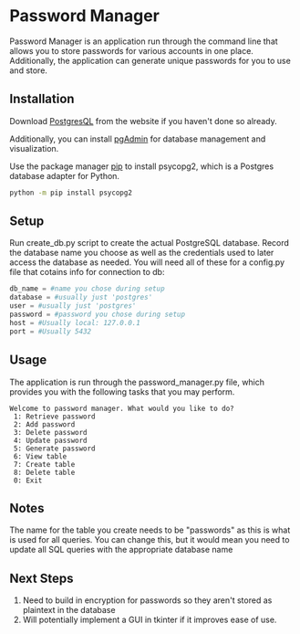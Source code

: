 # Password Manager

Password Manager is an application run through the command line that allows you to store passwords for various accounts in one place. Additionally, the application can generate unique passwords for you to use and store.

## Installation
Download [PostgresQL](https://www.postgresql.org/download/) from the website if you haven't done so already.

Additionally, you can install [pgAdmin](https://www.pgadmin.org/download/) for database management and visualization.

Use the package manager [pip](https://pip.pypa.io/en/stable/) to install psycopg2, which is a Postgres database adapter for Python.
```bash
python -m pip install psycopg2
```

## Setup
Run create_db.py script to create the actual PostgreSQL database. Record the database name you choose as well as the credentials used to later access the database as needed. You will need all of these for a config.py file that cotains info for connection to db:
```python
db_name = #name you chose during setup
database = #usually just 'postgres'
user = #usually just 'postgres'
password = #password you chose during setup
host = #Usually local: 127.0.0.1
port = #Usually 5432
```

## Usage
The application is run through the password_manager.py file, which provides you with the following tasks that you may perform.

```
Welcome to password manager. What would you like to do?
 1: Retrieve password
 2: Add password
 3: Delete password
 4: Update password
 5: Generate password
 6: View table
 7: Create table
 8: Delete table
 0: Exit
```

## Notes
The name for the table you create needs to be "passwords" as this is what is used for all queries. You can change this, but it would mean you need to update all SQL queries with the appropriate database name

## Next Steps
1. Need to build in encryption for passwords so they aren't stored as plaintext in the database
2. Will potentially implement a GUI in tkinter if it improves ease of use.
